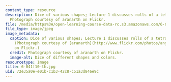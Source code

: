 ```yaml
---
content_type: resource
description: Dice of various shapes; Lecture 1 discusses rolls of a tetrahedral die.
  Photograph courtesy of aranarth on Flickr.
file: /media/https%3A/open-learning-course-data-rc.s3.amazonaws.com/6-041-probabilistic-systems-analysis-and-applied-probability-fall-2010/72e35a0ee01bc1b342c8c51a3d846e9c_6-041f10-th.jpg
file_type: image/jpeg
image_metadata:
  caption: Dice of various shapes; Lecture 1 discusses rolls of a tetrahedral die.
    (Photograph courtesy of [aranarth](http://www.flickr.com/photos/angelaypablo/954363228)
    on Flickr.)
  credit: Photograph courtesy of aranarth on Flickr.
  image-alt: Dice of different shapes and colors.
resourcetype: Image
title: 6-041f10-th.jpg
uid: 72e35a0e-e01b-c1b3-42c8-c51a3d846e9c
---
```

